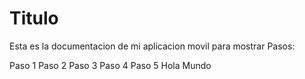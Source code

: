 # Titulo
Esta es la documentacion de mi aplicacion movil  para mostrar
Pasos:

Paso 1
Paso 2
Paso 3
Paso 4
Paso 5
Hola Mundo